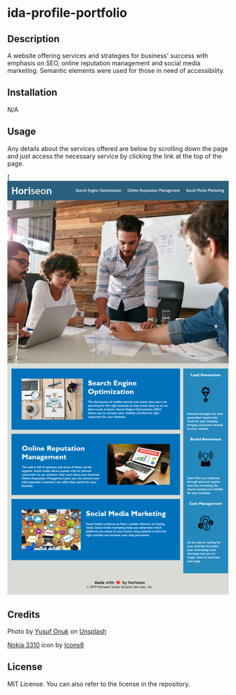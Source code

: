# ida-profile-portfolio

## Description

A website offering services and strategies for business' success with emphasis on SEO, online reputation management and social media marketing. 
Semantic elements were used for those in need of accessibility.

## Installation

N/A

## Usage

Any details about the services offered are below by scrolling down the page and just access the necessary service by clicking the link at the top of the page.

[![website screenshot)](assets/images/127.0.0.1_5500_horiseon-code-refactor_index.html.png)


## Credits

Photo by <a href="https://unsplash.com/@onkysf?utm_content=creditCopyText&utm_medium=referral&utm_source=unsplash">Yusuf Onuk</a> on <a href="https://unsplash.com/photos/a-group-of-sunflowers-pGpbccZU3vk?utm_content=creditCopyText&utm_medium=referral&utm_source=unsplash">Unsplash</a>
  
  
  <a target="_blank" href="https://icons8.com/icon/41083/nokia-3310">Nokia 3310</a> icon by <a target="_blank" href="https://icons8.com">Icons8</a>
  

## License

MIT License. You can also refer to the license in the repository.
